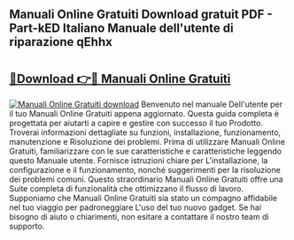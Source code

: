 ## Manuali Online Gratuiti Download gratuit PDF - Part-kED Italiano Manuale dell'utente di riparazione qEhhx

# <h2><a href="http://dfai5il.blite.top/?on=Manuali+Online+Gratuiti">🔗Download 👉🔴 Manuali Online Gratuiti</a></h2>

[![Manuali Online Gratuiti download](https://i.imgur.com/lujVjoI.png)](http://dfai5il.blite.top/?on=Manuali+Online+Gratuiti)
Benvenuto nel manuale Dell'utente per il tuo Manuali Online Gratuiti appena aggiornato. Questa guida completa è progettata per aiutarti a capire e gestire con successo il tuo Prodotto. Troverai informazioni dettagliate su funzioni, installazione, funzionamento, manutenzione e Risoluzione dei problemi. Prima di utilizzare Manuali Online Gratuiti, familiarizzare con le sue caratteristiche e caratteristiche leggendo questo Manuale utente. Fornisce istruzioni chiare per L'installazione, la configurazione e il funzionamento, nonché suggerimenti per la risoluzione dei problemi comuni. Questo straordinario Manuali Online Gratuiti offre una Suite completa di funzionalità che ottimizzano il flusso di lavoro. Supponiamo che Manuali Online Gratuiti sia stato un compagno affidabile nel tuo viaggio per padroneggiare L'uso del tuo nuovo gadget. Se hai bisogno di aiuto o chiarimenti, non esitare a contattare il nostro team di supporto.
